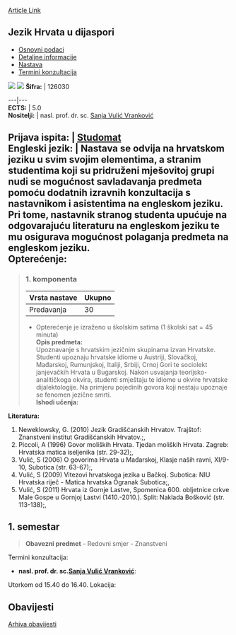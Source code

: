 [Article Link](https://www.fhs.hr/predmet/jhud_a)

## Jezik Hrvata u dijaspori
  * [Osnovni podaci](https://www.fhs.hr/predmet/jhud_a#v1id-523767_616078_1_0 "Osnovni podaci")
  * [Detaljne informacije](https://www.fhs.hr/predmet/jhud_a#v1id-523767_616078_1_1 "Detaljne informacije")
  * [Nastava](https://www.fhs.hr/predmet/jhud_a#v1id-523767_616078_1_2 "Nastava")
  * [Termini konzultacija](https://www.fhs.hr/predmet/jhud_a#v1id-523767_616078_1_3 "Termini konzultacija")


[![](https://www.fhs.hr/img/flags/gif/hr.gif)](https://www.fhs.hr/predmet/jhud_a) [![](https://www.fhs.hr/img/flags/gif/gb.gif)](https://www.fhs.hr/en/course/lacocitd_a)
**Šifra:** |  126030  
  
---|---  
**ECTS:** |  5.0   
**Nositelji:** |  nasl. prof. dr. sc. [Sanja Vulić Vranković](https://www.fhs.hr/djelatnik/sanja.vulic_vrankovic)   
  
**Prijava ispita:** |  [Studomat](http://www.isvu.hr/studomat)  
**Engleski jezik:** |  Nastava se odvija na hrvatskom jeziku u svim svojim elementima, a stranim studentima koji su pridruženi mješovitoj grupi nudi se mogućnost savladavanja predmeta pomoću dodatnih izravnih konzultacija s nastavnikom i asistentima na engleskom jeziku. Pri tome, nastavnik stranog studenta upućuje na odgovarajuću literaturu na engleskom jeziku te mu osigurava mogućnost polaganja predmeta na engleskom jeziku.   
**Opterećenje:**  
---  
> ### 1. komponenta
> | Vrsta nastave | Ukupno  
> ---|---  
> Predavanja | 30  
> * Opterećenje je izraženo u školskim satima (1 školski sat = 45 minuta)   
**Opis predmeta:**  
> Upoznavanje s hrvatskim jezičnim skupinama izvan Hrvatske. Studenti upoznaju hrvatske idiome u Austriji, Slovačkoj, Mađarskoj, Rumunjskoj, Italiji, Srbiji, Crnoj Gori te sociolekt janjevačkih Hrvata u Bugarskoj. Nakon usvajanja teorijsko-analitičkoga okvira, studenti smještaju te idiome u okvire hrvatske dijalektologije. Na primjeru pojedinih govora koji nestaju upoznaje se fenomen jezične smrti.  
**Ishodi učenja:**  

  
**Literatura:**  
  1. Neweklowsky, G. (2010) Jezik Gradišćanskih Hrvatov. Trajštof: Znanstveni institut Gradišćanskih Hrvatov.;, 
  2. Piccoli, A (1996) Govor moliških Hrvata. Tjedan moliških Hrvata. Zagreb: Hrvatska matica iseljenika (str. 29-32);, 
  3. Vulić, S (2006) O govorima Hrvata u Mađarskoj, Klasje naših ravni, XI/9-10, Subotica (str. 63-67);, 
  4. Vulić, S (2009) Vitezovi hrvatskoga jezika u Bačkoj. Subotica: NIU Hrvatska riječ - Matica hrvatska Ogranak Subotica;, 
  5. Vulić, S (2011) Hrvata iz Gornje Lastve, Spomenica 600. obljetnice crkve Male Gospe u Gornjoj Lastvi (1410.-2010.). Split: Naklada Bošković (str. 113-138);, 

  
**1. semestar**  
---  
> **Obavezni predmet** - Redovni smjer - Znanstveni  
>   
Termini konzultacija: 
  * **nasl. prof. dr. sc.[Sanja Vulić Vranković](https://www.fhs.hr/djelatnik/sanja.vulic_vrankovic)**: 
  
Utorkom od 15.40 do 16.40.
Lokacija: 


## Obavijesti
[Arhiva obavijesti](https://www.fhs.hr/predmet/jhud_a?@=20qw7#news_87814 "Arhiva obavijesti")
